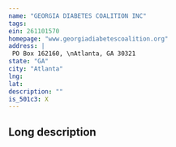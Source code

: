 ```yaml
---
name: "GEORGIA DIABETES COALITION INC"
tags:
ein: 261101570
homepage: "www.georgiadiabetescoalition.org"
address: |
 PO Box 162160, \nAtlanta, GA 30321
state: "GA"
city: "Atlanta"
lng: 
lat: 
description: ""
is_501c3: X
---
```


## Long description


